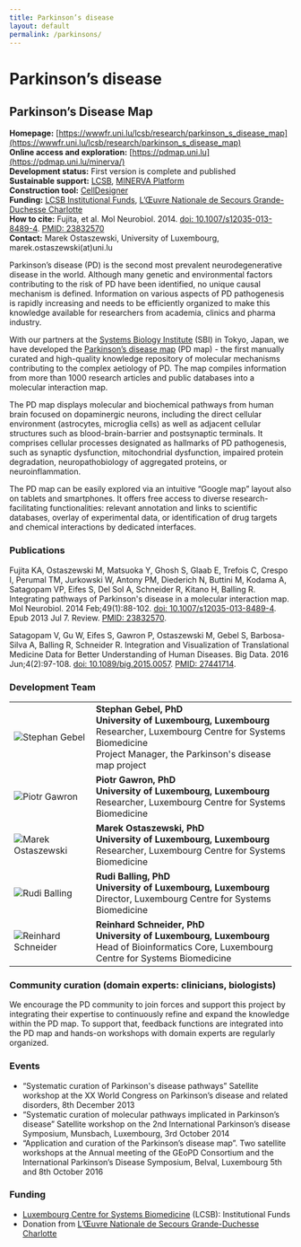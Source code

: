 ```yaml
---
title: Parkinson’s disease
layout: default
permalink: /parkinsons/
---
```


# Parkinson’s disease

## Parkinson’s Disease Map

**Homepage:** [https://wwwfr.uni.lu/lcsb/research/parkinson_s_disease_map](https://wwwfr.uni.lu/lcsb/research/parkinson_s_disease_map)  
**Online access and exploration:** [https://pdmap.uni.lu](https://pdmap.uni.lu/minerva/)  
**Development status:** First version is complete and published  
**Sustainable support:** [LCSB](http://wwwen.uni.lu/lcsb), [MINERVA Platform](https://minerva.pages.uni.lu/)  
**Construction tool:** [CellDesigner](https://www.celldesigner.org/)  
**Funding:** [LCSB Institutional Funds](http://wwwen.uni.lu/lcsb), [L’Œuvre Nationale de Secours Grande-Duchesse Charlotte](http://www.oeuvre.lu/)    
**How to cite:** Fujita, et al. Mol Neurobiol. 2014. [doi: 10.1007/s12035-013-8489-4](https://doi.org/10.1007/s12035-013-8489-4). [PMID: 23832570](https://www.ncbi.nlm.nih.gov/pubmed/23832570)  
**Contact:** Marek Ostaszewski, University of Luxembourg, marek.ostaszewski(at)uni.lu  

<p>Parkinson’s disease (PD) is the second most prevalent neurodegenerative disease in the world. Although many genetic and 
environmental factors contributing to the risk of PD have been identified, no unique causal mechanism is defined. 
Information on various aspects of PD pathogenesis is rapidly increasing and needs to be efficiently organized to make this 
knowledge available for researchers from academia, clinics and pharma industry.</p>

<p>With our partners at the <a href="http://www.sbi.jp/" target="_blank">Systems Biology Institute</a> (SBI) in Tokyo, Japan, 
we have developed the <a href="http://pdmap.uni.lu" target="_blank">Parkinson’s disease map</a> (PD map) - the first manually curated and high-quality knowledge repository of 
molecular mechanisms contributing to the complex aetiology of PD. The map compiles information from more than 1000 research 
articles and public databases into a molecular interaction map.</p>

<p>The PD map displays molecular and biochemical pathways from human brain focused on dopaminergic neurons, including the direct 
cellular environment (astrocytes, microglia cells) as well as adjacent cellular structures such as blood-brain-barrier and 
postsynaptic terminals. It comprises cellular processes designated as hallmarks of PD pathogenesis, such as synaptic dysfunction, 
mitochondrial dysfunction, impaired protein degradation, neuropathobiology of aggregated proteins, or neuroinflammation.</p>

<p>The PD map can be easily explored via an intuitive “Google map” layout also on tablets and smartphones. It offers free access 
to diverse research-facilitating functionalities: relevant annotation and links to scientific databases, overlay of experimental 
data, or identification of drug targets and chemical interactions by dedicated interfaces.</p>

### Publications

Fujita KA, Ostaszewski M, Matsuoka Y, Ghosh S, Glaab E, Trefois C, Crespo I, Perumal TM, Jurkowski W, Antony PM, Diederich N, Buttini M, Kodama A, Satagopam VP, Eifes S, Del Sol A, Schneider R, Kitano H, Balling R. Integrating pathways of Parkinson's disease in a molecular interaction map. Mol Neurobiol. 2014 Feb;49(1):88-102. [doi: 10.1007/s12035-013-8489-4](https://doi.org/10.1007/s12035-013-8489-4). Epub 2013 Jul 7. Review. [PMID: 23832570](https://www.ncbi.nlm.nih.gov/pubmed/23832570).

Satagopam V, Gu W, Eifes S, Gawron P, Ostaszewski M, Gebel S, Barbosa-Silva A, Balling R, Schneider R. Integration and Visualization of Translational Medicine Data for Better Understanding of Human Diseases. Big Data. 2016 Jun;4(2):97-108. [doi: 10.1089/big.2015.0057](https://doi.org/10.1089/big.2015.0057). [PMID: 27441714](https://www.ncbi.nlm.nih.gov/pubmed/27441714).

### Development Team

<table>
<tr>
<td><img src="../images/team/StephanGebel.jpg" alt="Stephan Gebel" /></td>
<td><strong>Stephan Gebel, PhD</strong><br /><strong>University of Luxembourg, Luxembourg
</strong><br />Researcher, Luxembourg Centre for Systems Biomedicine<br />
Project Manager, the Parkinson's disease map project<br /></td>
</tr>
<tr>
<td><img src="../images/team/PiotrGawron.jpg" alt="Piotr Gawron" /></td>
<td><strong>Piotr Gawron, PhD</strong><br /><strong>University of Luxembourg, Luxembourg
</strong><br />Researcher, Luxembourg Centre for Systems Biomedicine<br /></td>
</tr>
<tr>
<td><img src="../images/team/MarekOstaszewski.jpg" alt="Marek Ostaszewski" /></td>
<td><strong>Marek Ostaszewski, PhD</strong><br /><strong>University of Luxembourg, Luxembourg
</strong><br />Researcher, Luxembourg Centre for Systems Biomedicine<br /></td>
</tr>
<tr>
<td><img src="../images/team/RudiBalling.jpg" alt="Rudi Balling" /></td>
<td><strong>Rudi Balling, PhD</strong><br /><strong>University of Luxembourg, Luxembourg
</strong><br />Director, Luxembourg Centre for Systems Biomedicine<br /></td>
</tr>
<tr>
<td><img src="../images/team/ReinhardSchneider.jpg" alt="Reinhard Schneider" /></td>
<td><strong>Reinhard Schneider, PhD</strong><br /><strong>University of Luxembourg, Luxembourg
</strong><br />Head of Bioinformatics Core, Luxembourg Centre for Systems Biomedicine<br /></td>
</tr>
</table>

### Community curation (domain experts: clinicians, biologists)

<p>We encourage the PD community to join forces and support this project by integrating their expertise to continuously refine and expand the knowledge within the PD map. To support that, feedback functions are integrated into the PD map and hands-on workshops with domain experts are regularly organized. </p>

### Events

<ul>
<li>“Systematic curation of Parkinson's disease pathways” Satellite workshop at the XX World Congress on Parkinson’s disease and related disorders, 8th December 2013</li>
<li>“Systematic curation of molecular pathways implicated in Parkinson’s disease” Satellite workshop on the 2nd International Parkinson’s disease Symposium, Munsbach, Luxembourg, 3rd October 2014</li>
<li>“Application and curation of the Parkinson’s disease map”. Two satellite workshops at the Annual meeting of the GEoPD Consortium and the International Parkinson’s Disease Symposium, Belval, Luxembourg 5th and 8th October 2016</li>
</ul>

### Funding

<ul>
<li><a href="http://wwwen.uni.lu/lcsb" target="_blank">Luxembourg Centre for Systems Biomedicine</a> (LCSB): Institutional Funds</li>
<li>Donation from <a href="http://www.oeuvre.lu/" target="_blank">L’Œuvre Nationale de Secours Grande-Duchesse Charlotte</a></li>
</ul>

